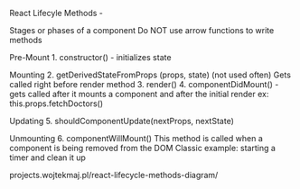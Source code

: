 React Lifecyle Methods - 

Stages or phases of a component
Do NOT use arrow functions to write methods

Pre-Mount 
    1. constructor() - initializes state

Mounting
    2. getDerivedStateFromProps (props, state) (not used often)
        Gets called right before render method
    3. render()
    4. componentDidMount() - gets called after it mounts a component and after the initial render
        ex: this.props.fetchDoctors()

Updating
    5. shouldComponentUpdate(nextProps, nextState)

Unmounting
    6. componentWillMount()
        This method is called when a component is being removed from the DOM
            Classic example: starting a timer and clean it up   

projects.wojtekmaj.pl/react-lifecycle-methods-diagram/